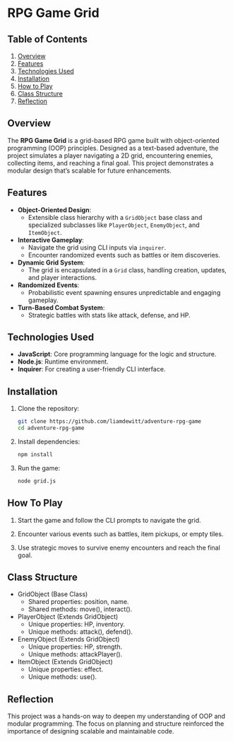 # RPG Game Grid

## Table of Contents
1. [Overview](#overview)  
2. [Features](#features)  
3. [Technologies Used](#technologies-used)  
4. [Installation](#installation)  
5. [How to Play](#how-to-play)  
6. [Class Structure](#class-structure)  
8. [Reflection](#reflection)  


## Overview
The **RPG Game Grid** is a grid-based RPG game built with object-oriented programming (OOP) principles. Designed as a text-based adventure, the project simulates a player navigating a 2D grid, encountering enemies, collecting items, and reaching a final goal. This project demonstrates a modular design that’s scalable for future enhancements.

## Features
- **Object-Oriented Design**:  
  - Extensible class hierarchy with a `GridObject` base class and specialized subclasses like `PlayerObject`, `EnemyObject`, and `ItemObject`.
- **Interactive Gameplay**:  
  - Navigate the grid using CLI inputs via `inquirer`.  
  - Encounter randomized events such as battles or item discoveries.
- **Dynamic Grid System**:  
  - The grid is encapsulated in a `Grid` class, handling creation, updates, and player interactions.
- **Randomized Events**:  
  - Probabilistic event spawning ensures unpredictable and engaging gameplay.
- **Turn-Based Combat System**:  
  - Strategic battles with stats like attack, defense, and HP.

## Technologies Used
- **JavaScript**: Core programming language for the logic and structure.  
- **Node.js**: Runtime environment.  
- **Inquirer**: For creating a user-friendly CLI interface.

## Installation
1. Clone the repository:  
   ```bash
   git clone https://github.com/liamdewitt/adventure-rpg-game
   cd adventure-rpg-game

2. Install dependencies:
    ```bash
    npm install

3. Run the game:
    ```bash
    node grid.js

## How To Play
1. Start the game and follow the CLI prompts to navigate the grid.

2. Encounter various events such as battles, item pickups, or empty tiles.

3. Use strategic moves to survive enemy encounters and reach the final goal.

## Class Structure
- GridObject (Base Class)
    - Shared properties: position, name.
    - Shared methods: move(), interact().
- PlayerObject (Extends GridObject)
    - Unique properties: HP, inventory.
    - Unique methods: attack(), defend().
- EnemyObject (Extends GridObject)
    - Unique properties: HP, strength.
    - Unique methods: attackPlayer().
- ItemObject (Extends GridObject)
    - Unique properties: effect.
    - Unique methods: use().

## Reflection
This project was a hands-on way to deepen my understanding of OOP and modular programming. The focus on planning and structure reinforced the importance of designing scalable and maintainable code.